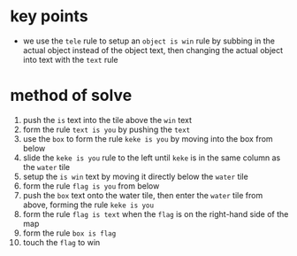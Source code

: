 # key points
* we use the `tele` rule to setup an `object is win` rule by subbing in the actual object instead of the object text, then changing the actual object into text with the `text` rule
# method of solve
1) push the `is` text into the tile above the `win` text
2) form the rule `text is you` by pushing the `text`
3) use the `box` to form the rule `keke is you` by moving into the box from below
4) slide the `keke is you` rule to the left until `keke` is in the same column as the `water` tile
5) setup the `is win` text by moving it directly below the `water` tile
6) form the rule `flag is you` from below
7) push the `box` text onto the water tile, then enter the `water` tile from above, forming the rule `keke is you`
8) form the rule `flag is text` when the `flag` is on the right-hand side of the map
9) form the rule `box is flag`
10) touch the `flag` to win
